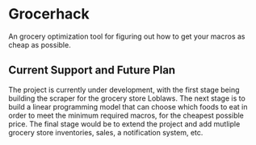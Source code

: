 # Grocerhack
An grocery optimization tool for figuring out how to get your macros as cheap as possible.

## Current Support and Future Plan
The project is currently under development, with the first stage being building the scraper for the grocery store Loblaws.
The next stage is to build a linear programming model that can choose which foods to eat in order to meet the minimum required macros, for the cheapest possible price.
The final stage would be to extend the project and add mutliple grocery store inventories, sales, a notification system, etc.
